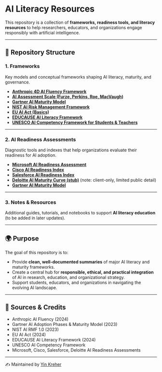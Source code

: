 # AI Literacy Resources  

This repository is a collection of **frameworks, readiness tools, and literacy resources** to help researchers, educators, and organizations engage responsibly with artificial intelligence.  

---

## 📂 Repository Structure  

### 1. Frameworks  
Key models and conceptual frameworks shaping AI literacy, maturity, and governance.  

- **[Anthropic 4D AI Fluency Framework](frameworks/anthropic_4d_fluency_framework.md)**  
- **[AI Assessment Scale (Furze, Perkins, Roe, MacVaugh)](frameworks/ai_assessment_scale.md)**  
- **[Gartner AI Maturity Model](frameworks/ai_readiness/gartner_ai_maturity_model.md)**  
- **[NIST AI Risk Management Framework](frameworks/nist_ai_risk_management_framework.md)**  
- **[EU AI Act (Basics)](frameworks/eu_ai_act_basics.md)**  
- **[EDUCAUSE AI Literacy Framework](frameworks/educause_ai_literacy_framework.md)**  
- **[UNESCO AI Competency Framework for Students & Teachers](frameworks/unesco_ai_competency_framework.md)**  

---

### 2. AI Readiness Assessments  
Diagnostic tools and indexes that help organizations evaluate their readiness for AI adoption.  

- **[Microsoft AI Readiness Assessment](frameworks/ai_readiness/microsoft_ai_readiness.md)**  
- **[Cisco AI Readiness Index](frameworks/ai_readiness/cisco_ai_readiness.md)**  
- **[Salesforce AI Readiness Index](frameworks/ai_readiness/salesforce_ai_readiness.md)**  
- **[Deloitte AI Maturity Curve (stub)](frameworks/ai_readiness/deloitte_ai_maturity_stub.md)** (note: client-only, limited public detail)  
- **[Gartner AI Maturity Model](frameworks/ai_readiness/gartner_ai_maturity_model.md)**  

---

### 3. Notes & Resources  
Additional guides, tutorials, and notebooks to support **AI literacy education** (to be added in later updates).  

---

## 🌍 Purpose  

The goal of this repository is to:  

- Provide **clean, well-documented summaries** of major AI literacy and maturity frameworks.  
- Create a central hub for **responsible, ethical, and practical integration** of AI in research, education, and organizational strategy.  
- Support students, educators, and organizations in navigating the evolving AI landscape.  

---

## 📖 Sources & Credits  

- Anthropic AI Fluency (2024)  
- Gartner AI Adoption Phases & Maturity Model (2023)  
- NIST AI RMF 1.0 (2023)  
- EU AI Act (2024)  
- EDUCAUSE AI Literacy Framework (2024)  
- UNESCO AI Competency Framework  
- Microsoft, Cisco, Salesforce, Deloitte AI Readiness Assessments  

---

✍️ Maintained by [Yin Kreher](https://github.com/)  
